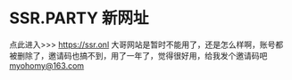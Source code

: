 # SSR.PARTY  新网址
点此进入>>>  https://ssr.onl
大哥网站是暂时不能用了，还是怎么样啊，账号都被删除了，邀请码也搞不到，用了一年了，觉得很好用，给我发个邀请码吧 myohomy@163.com
